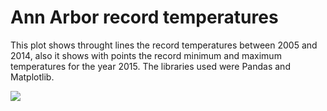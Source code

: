 # Ann Arbor record temperatures

This plot shows throught lines the record temperatures between 2005 and 2014, also it shows with points the record minimum and maximum temperatures for the year 2015. The libraries used were Pandas and Matplotlib.

![](“plot_temperatures.jpg”)
 
